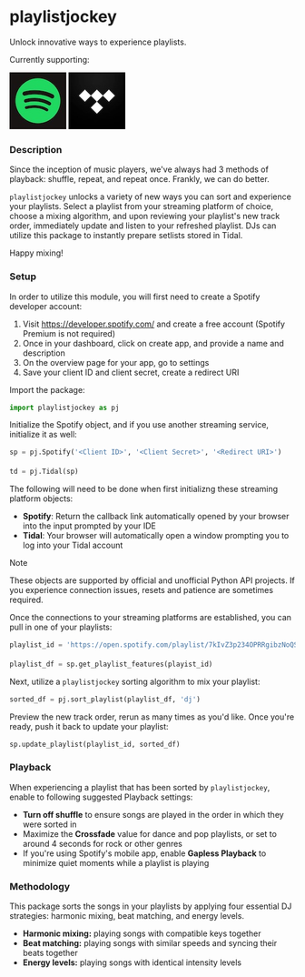 # playlistjockey
Unlock innovative ways to experience playlists.

Currently supporting:

![Spotify](playlistjockey/docs/spotify.jpg) ![Tidal](playlistjockey/docs/tidal.jpg)

### Description
Since the inception of music players, we've always had 3 methods of playback: shuffle, repeat, and repeat once. Frankly, we can do better.

`playlistjockey` unlocks a variety of new ways you can sort and experience your playlists. Select a playlist from your streaming platform of choice, choose a mixing algorithm, and upon reviewing
your playlist's new track order, immediately update and listen to your refreshed playlist. DJs can utilize this package to instantly prepare setlists stored in Tidal.

Happy mixing!

### Setup
In order to utilize this module, you will first need to create a Spotify developer account:
  1. Visit https://developer.spotify.com/ and create a free account (Spotify Premium is not required)
  2. Once in your dashboard, click on create app, and provide a name and description
  3. On the overview page for your app, go to settings
  4. Save your client ID and client secret, create a redirect URI

Import the package:
```python
import playlistjockey as pj
```
Initialize the Spotify object, and if you use another streaming service, initialize it as well:
```python
sp = pj.Spotify('<Client ID>', '<Client Secret>', '<Redirect URI>')

td = pj.Tidal(sp)
```
The following will need to be done when first initializng these streaming platform objects:
  * __Spotify__: Return the callback link automatically opened by your browser into the input prompted by your IDE
  * __Tidal__: Your browser will automatically open a window prompting you to log into your Tidal account

> [!NOTE]
> These objects are supported by official and unofficial Python API projects. If you experience connection issues, resets and patience are sometimes required.

Once the connections to your streaming platforms are established, you can pull in one of your playlists:
```python
playlist_id = 'https://open.spotify.com/playlist/7kIvZ3p234OPRRgibzNoQS?si=9d743a7caec143b9'

playlist_df = sp.get_playlist_features(playist_id)
``` 

Next, utilize a `playlistjockey` sorting algorithm to mix your playlist:
```python
sorted_df = pj.sort_playlist(playlist_df, 'dj')
```

Preview the new track order, rerun as many times as you'd like. Once you're ready, push it back to update your playlist:
```python
sp.update_playlist(playlist_id, sorted_df)
```


### Playback
When experiencing a playlist that has been sorted by `playlistjockey`, enable to following suggested Playback settings:
  - **Turn off shuffle** to ensure songs are played in the order in which they were sorted in
  - Maximize the **Crossfade** value for dance and pop playlists, or set to around 4 seconds for rock or other genres
  - If you're using Spotify's mobile app, enable **Gapless Playback** to minimize quiet moments while a playlist is playing

### Methodology
This package sorts the songs in your playlists by applying four essential DJ strategies: harmonic mixing, beat matching, and energy levels.
  - **Harmonic mixing:** playing songs with compatible keys together
  - **Beat matching:** playing songs with similar speeds and syncing their beats together
  - **Energy levels:** playing songs with identical intensity levels
